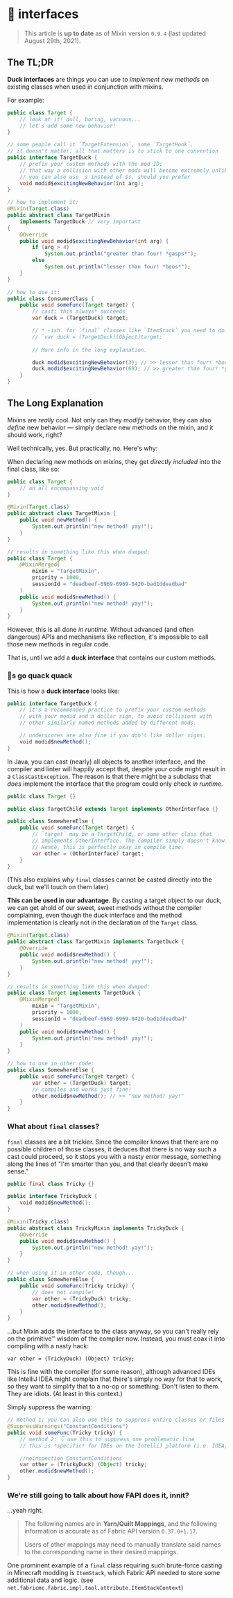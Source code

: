 # 🦆 interfaces
> This article is **up to date** as of Mixin version `0.9.4` (last updated August 29th, 2021).
> 
## The TL;DR
**Duck interfaces** are things you can use to *implement new methods* on existing classes when used in conjunction with mixins.

For example:
```java
public class Target {
    // look at it! dull, boring, vacuous...
    // let's add some new behavior!
}

// some people call it `TargetExtension`, some `TargetHook`,
// it doesn't matter; all that matters is to stick to one convention
public interface TargetDuck {
    // prefix your custom methods with the mod ID;
    // that way a collision with other mods will become extremely unlikely
    // you can also use _s instead of $s, should you prefer
    void modid$excitingNewBehavior(int arg);
}

// how to implement it:
@Mixin(Target.class)
public abstract class TargetMixin
    implements TargetDuck // very important
{
    @Override
    public void modid$excitingNewBehavior(int arg) {
        if (arg > 4)
            System.out.println("greater than four! *gasps*");
        else
            System.out.println("lesser than four! *boos*");
    }
}

// how to use it:
public class ConsumerClass {
    public void someFunc(Target target) {
        // cast; this always* succeeds
        var duck = (TargetDuck) target;

        // * -ish. for `final` classes like `ItemStack` you need to do:
        // `var duck = (TargetDuck)(Object)target;`
        
        // More info in the long explanation.

        duck.modid$excitingNewBehavior(3); // >> lesser than four! *boos*
        duck.modid$excitingNewBehavior(69); // >> greater than four! *gasps*
    }
}
```

## The Long Explanation
Mixins are *really* cool. Not only can they *modify* behavior, they can also *define* new behavior — simply declare new methods on the mixin, and it should work, right?

Well technically, yes. But practically, no. Here's why:

When declaring new methods on mixins, they get *directly included* into the final class, like so:
```java
public class Target {
    // an all encompassing void
}

@Mixin(Target.class)
public abstract class TargetMixin {
    public void newMethod() {
        System.out.println("new method! yay!");
    }
}

// results in something like this when dumped:
public class Target {
    @MixinMerged(
        mixin = "TargetMixin",
        priority = 1000,
        sessionId = "deadbeef-6969-6969-0420-bad1ddeadbad"
    )
    public void modid$newMethod() {
        System.out.println("new method! yay!");
    }
}
```

However, this is all done *in runtime*. Without advanced (and often dangerous) APIs and mechanisms like reflection, it's impossible to call those new methods in regular code.

That is, until we add a **duck interface** that contains our custom methods.

### 🦆s go quack quack
This is how a **duck interface** looks like:

```java
public interface TargetDuck {
    // it's a recommended practice to prefix your custom methods
    // with your modid and a dollar sign, to avoid collisions with
    // other similarly named methods added by different mods.

    // underscores are also fine if you don't like dollar signs.
    void modid$newMethod();
}
```

In Java, you can cast (nearly) all objects to another interface, and the compiler and linter will happily accept that, despite your code might result in a `ClassCastException`. The reason is that there might be a subclass that *does* implement the interface that the program could only check *in runtime*.
```java
public class Target {}

public class TargetChild extends Target implements OtherInterface {}

public class SomewhereElse {
    public void someFunc(Target target) {
        // `target` may be a TargetChild, or some other class that
        // implements OtherInterface. The compiler simply doesn't know.
        // Hence, this is perfectly okay in compile time.
        var other = (OtherInterface) target;
    }
}
```

(This also explains why `final` classes cannot be casted directly into the duck, but we'll touch on them later)

**This can be used in our advantage.**
By casting a target object to our duck, we can get ahold of our sweet, sweet methods without the compiler complaining, even though the duck interface and the method implementation is clearly not in the declaration of the `Target` class.

```java
@Mixin(Target.class)
public abstract class TargetMixin implements TargetDuck {
    @Override
    public void modid$newMethod() {
        System.out.println("new method! yay!");
    }
}

// results in something like this when dumped:
public class Target implements TargetDuck {
    @MixinMerged(
        mixin = "TargetMixin",
        priority = 1000,
        sessionId = "deadbeef-6969-6969-0420-bad1ddeadbad"
    )
    public void modid$newMethod() {
        System.out.println("new method! yay!");
    }
}

// how to use in other code:
public class SomewhereElse {
    public void someFunc(Target target) {
        var other = (TargetDuck) target;
        // compiles and works just fine!
        other.modid$newMethod(); // >> "new method! yay!"
    }
}
```

### What about `final` classes?

`final` classes are a bit trickier. Since the compiler knows that there are no possible children of those classes, it deduces that there is no way such a cast could proceed, so it stops you with a nasty error message, something along the lines of "I'm smarter than you, and that clearly doesn't make sense."

```java
public final class Tricky {}

public interface TrickyDuck {
    void modid$newMethod();
}

@Mixin(Tricky.class)
public abstract class TrickyMixin implements TrickyDuck {
    @Override
    public void modid$newMethod() {
        System.out.println("new method! yay!");
    }
}

// when using it in other code, though...
public class SomewhereElse {
    public void someFunc(Tricky tricky) {
        // does not compile!
        var other = (TrickyDuck) tricky;
        other.modid$newMethod();
    }
}
```

...but Mixin adds the interface to the class anyway, so you can't really rely on the primitive™ wisdom of the compiler now. Instead, you must coax it into compiling with a nasty hack:

`var other = (TrickyDuck) (Object) tricky;`

This is fine with the compiler (for some reason), although advanced IDEs like IntelliJ IDEA might complain that there's simply no way for that to work, so they want to simplify that to a no-op or something. Don't listen to them. They are idiots. (At least in this context.)

Simply suppress the warning:
```java
// method 1; you can also use this to suppress entire classes or files
@SuppressWarnings("ConstantConditions") 
public void someFunc(Tricky tricky) {
    // method 2: 👇 use this to suppress one problematic line
    // this is *specific* for IDEs on the IntelliJ platform (i.e. IDEA, Android Studio, etc)

    //noinspection ConstantConditions
    var other = (TrickyDuck) (Object) tricky;
    other.modid$newMethod();
}
```

### We're still going to talk about how FAPI does it, innit?
...yeah right.
> The following names are in **Yarn/Quilt Mappings**, and the following information is accurate as of Fabric API version `0.37.0+1.17`.
> 
> Users of other mappings may need to manually translate said names to the corresponding name in their desired mappings.


One prominent example of a `final` class requiring such brute-force casting in Minecraft modding is `ItemStack`, which Fabric API needed to store some additional data and logic. (see `net.fabricmc.fabric.impl.tool.attribute.ItemStackContext`)
